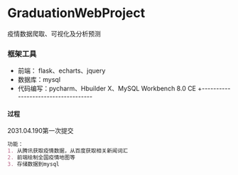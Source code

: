 # GraduationWebProject
疫情数据爬取、可视化及分析预测
### 框架工具
+ 前端： flask、echarts、jquery
+ 数据库：mysql
+ 代码编写：pycharm、Hbuilder X、MySQL Workbench 8.0 CE
+------------------------------------
#### 过程
2031.04.190第一次提交
~~~markdown
功能：
1. 从腾讯获取疫情数据，从百度获取相关新闻词汇
2. 前端绘制全国疫情地图等
3. 存储数据到mysql
~~~

